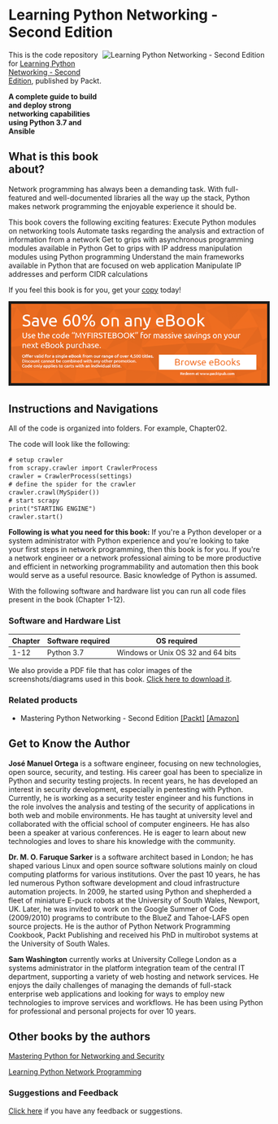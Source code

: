 # Learning Python Networking - Second Edition

<a href="https://www.packtpub.com/networking-and-servers/learning-python-networking-second-edition?utm_source=github&utm_medium=repository&utm_campaign=9781789958096 "><img src="https://d1ldz4te4covpm.cloudfront.net/sites/default/files/imagecache/ppv4_main_book_cover/58096_cover_0.png" alt="Learning Python Networking - Second Edition" height="256px" align="right"></a>

This is the code repository for [Learning Python Networking - Second Edition](https://www.packtpub.com/networking-and-servers/learning-python-networking-second-edition?utm_source=github&utm_medium=repository&utm_campaign=9781789958096 ), published by Packt.

**A complete guide to build and deploy strong networking capabilities using Python 3.7 and Ansible**

## What is this book about?
Network programming has always been a demanding task. With full-featured and well-documented libraries all the way up the stack, Python makes network programming the enjoyable experience it should be.

This book covers the following exciting features:
Execute Python modules on networking tools 
Automate tasks regarding the analysis and extraction of information from a network 
Get to grips with asynchronous programming modules available in Python 
Get to grips with IP address manipulation modules using Python programming 
Understand the main frameworks available in Python that are focused on web application 
Manipulate IP addresses and perform CIDR calculations 

If you feel this book is for you, get your [copy](https://www.amazon.com/dp/1-789-95809-1) today!

<a href="https://www.packtpub.com/?utm_source=github&utm_medium=banner&utm_campaign=GitHubBanner"><img src="https://raw.githubusercontent.com/PacktPublishing/GitHub/master/GitHub.png" 
alt="https://www.packtpub.com/" border="5" /></a>

## Instructions and Navigations
All of the code is organized into folders. For example, Chapter02.

The code will look like the following:
```
# setup crawler
from scrapy.crawler import CrawlerProcess
crawler = CrawlerProcess(settings)
# define the spider for the crawler
crawler.crawl(MySpider())
# start scrapy
print("STARTING ENGINE")
crawler.start()
```

**Following is what you need for this book:**
If you're a Python developer or a system administrator with Python experience and you're looking to take your first steps in network programming, then this book is for you. If you're a network engineer or a network professional aiming to be more productive and efficient in networking programmability and automation then this book would serve as a useful resource. Basic knowledge of Python is assumed.

With the following software and hardware list you can run all code files present in the book (Chapter 1-12).
### Software and Hardware List
| Chapter | Software required | OS required |
| -------- | ------------------------------------ | ----------------------------------- |
| 1-12 | Python 3.7 | Windows or Unix OS 32 and 64 bits |

We also provide a PDF file that has color images of the screenshots/diagrams used in this book. [Click here to download it](https://www.packtpub.com/sites/default/files/downloads/9781789958096_ColorImages.pdf?).

### Related products
* Mastering Python Networking - Second Edition  [[Packt]](https://prod.packtpub.com/in/networking-and-servers/mastering-python-networking-second-edition?utm_source=github&utm_medium=repository&utm_campaign=) [[Amazon]](https://www.amazon.com/dp/1-789-13599-0)


## Get to Know the Author
**José Manuel Ortega**
is a software engineer, focusing on new technologies, open source, security, and testing. His career goal has been to specialize in Python and security testing projects. In recent years, he has developed an interest in security development, especially in pentesting with Python. Currently, he is working as a security tester engineer and his functions in the role involves the analysis and testing of the security of applications in both web and mobile environments. He has taught at university level and collaborated with the official school of computer engineers. He has also been a speaker at various conferences. He is eager to learn about new technologies and loves to share his knowledge with the community.


**Dr. M. O. Faruque Sarker**
is a software architect based in London; he has shaped various Linux and open source software solutions mainly on cloud computing platforms for various institutions. Over the past 10 years, he has led numerous Python software development and cloud infrastructure automation projects. In 2009, he started using Python and shepherded a fleet of miniature E-puck robots at the University of South Wales, Newport, UK. Later, he was invited to work on the Google Summer of Code (2009/2010) programs to contribute to the BlueZ and Tahoe-LAFS open source projects. He is the author of Python Network Programming Cookbook, Packt Publishing and received his PhD in multirobot systems at the University of South Wales. 

**Sam Washington**
currently works at University College London as a systems administrator in the platform integration team of the central IT department, supporting a variety of web hosting and network services. He enjoys the daily challenges of managing the demands of full-stack enterprise web applications and looking for ways to employ new technologies to improve services and workflows. He has been using Python for professional and personal projects for over 10 years.


## Other books by the authors
[Mastering Python for Networking and Security](https://www.packtpub.com/networking-and-servers/mastering-python-networking-and-security?utm_source=github&utm_medium=repository&utm_campaign=9781788992510 )

[Learning Python Network Programming](https://www.packtpub.com/networking-and-servers/learning-python-network-programming?utm_source=github&utm_medium=repository&utm_campaign=9781784396008 )


### Suggestions and Feedback
[Click here](https://docs.google.com/forms/d/e/1FAIpQLSdy7dATC6QmEL81FIUuymZ0Wy9vH1jHkvpY57OiMeKGqib_Ow/viewform) if you have any feedback or suggestions.

